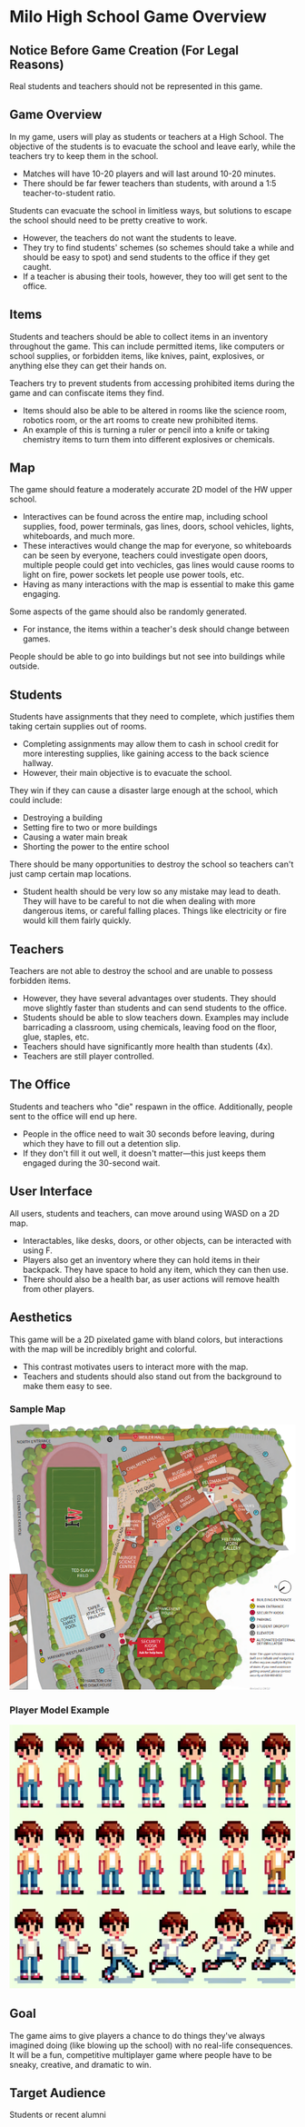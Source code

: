 # Milo High School Game Overview

## Notice Before Game Creation (For Legal Reasons)
Real students and teachers should not be represented in this game.

## Game Overview
In my game, users will play as students or teachers at a High School. The objective of the students is to evacuate the school and leave early, while the teachers try to keep them in the school.

- Matches will have 10-20 players and will last around 10-20 minutes.
- There should be far fewer teachers than students, with around a 1:5 teacher-to-student ratio.

Students can evacuate the school in limitless ways, but solutions to escape the school should need to be pretty creative to work.

- However, the teachers do not want the students to leave.
- They try to find students' schemes (so schemes should take a while and should be easy to spot) and send students to the office if they get caught.
- If a teacher is abusing their tools, however, they too will get sent to the office.

## Items
Students and teachers should be able to collect items in an inventory throughout the game. This can include permitted items, like computers or school supplies, or forbidden items, like knives, paint, explosives, or anything else they can get their hands on.

Teachers try to prevent students from accessing prohibited items during the game and can confiscate items they find.

- Items should also be able to be altered in rooms like the science room, robotics room, or the art rooms to create new prohibited items.
- An example of this is turning a ruler or pencil into a knife or taking chemistry items to turn them into different explosives or chemicals.

## Map
The game should feature a moderately accurate 2D model of the HW upper school.

- Interactives can be found across the entire map, including school supplies, food, power terminals, gas lines, doors, school vehicles, lights, whiteboards, and much more.
- These interactives would change the map for everyone, so whiteboards can be seen by everyone, teachers could investigate open doors, multiple people could get into vechicles, gas lines would cause rooms to light on fire, power sockets let people use power tools, etc.
- Having as many interactions with the map is essential to make this game engaging.

Some aspects of the game should also be randomly generated.
- For instance, the items within a teacher's desk should change between games.

People should be able to go into buildings but not see into buildings while outside.

## Students
Students have assignments that they need to complete, which justifies them taking certain supplies out of rooms.

- Completing assignments may allow them to cash in school credit for more interesting supplies, like gaining access to the back science hallway.
- However, their main objective is to evacuate the school.

They win if they can cause a disaster large enough at the school, which could include:

- Destroying a building
- Setting fire to two or more buildings
- Causing a water main break
- Shorting the power to the entire school

There should be many opportunities to destroy the school so teachers can't just camp certain map locations.

- Student health should be very low so any mistake may lead to death. They will have to be careful to not die when dealing with more dangerous items, or careful falling places. Things like electricity or fire would kill them fairly quickly.

## Teachers
Teachers are not able to destroy the school and are unable to possess forbidden items.

- However, they have several advantages over students. They should move slightly faster than students and can send students to the office.
- Students should be able to slow teachers down. Examples may include barricading a classroom, using chemicals, leaving food on the floor, glue, staples, etc.
- Teachers should have significantly more health than students (4x).
- Teachers are still player controlled.

## The Office
Students and teachers who "die" respawn in the office. Additionally, people sent to the office will end up here.

- People in the office need to wait 30 seconds before leaving, during which they have to fill out a detention slip.
- If they don't fill it out well, it doesn't matter—this just keeps them engaged during the 30-second wait.

## User Interface
All users, students and teachers, can move around using WASD on a 2D map.

- Interactables, like desks, doors, or other objects, can be interacted with using F.
- Players also get an inventory where they can hold items in their backpack. They have space to hold any item, which they can then use.
- There should also be a health bar, as user actions will remove health from other players.

## Aesthetics
This game will be a 2D pixelated game with bland colors, but interactions with the map will be incredibly bright and colorful.

- This contrast motivates users to interact more with the map.
- Teachers and students should also stand out from the background to make them easy to see.

### Sample Map
![Sample Map](map.png)

### Player Model Example
![Player Model](playerModel.png)


## Goal
The game aims to give players a chance to do things they've always imagined doing (like blowing up the school) with no real-life consequences. It will be a fun, competitive multiplayer game where people have to be sneaky, creative, and dramatic to win.

## Target Audience
Students or recent alumni